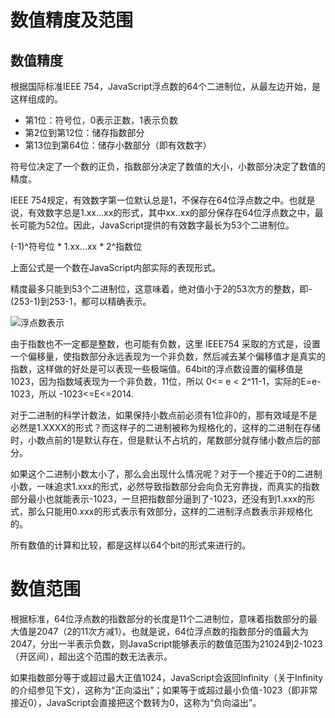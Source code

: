 # 数值精度及范围

## 数值精度

根据国际标准IEEE 754，JavaScript浮点数的64个二进制位，从最左边开始，是这样组成的。

+ 第1位：符号位，0表示正数，1表示负数
+ 第2位到第12位：储存指数部分
+ 第13位到第64位：储存小数部分（即有效数字）  

符号位决定了一个数的正负，指数部分决定了数值的大小，小数部分决定了数值的精度。  

IEEE 754规定，有效数字第一位默认总是1，不保存在64位浮点数之中。也就是说，有效数字总是1.xx...xx的形式，其中xx..xx的部分保存在64位浮点数之中，最长可能为52位。因此，JavaScript提供的有效数字最长为53个二进制位。

(-1)^符号位 * 1.xx...xx * 2^指数位

上面公式是一个数在JavaScript内部实际的表现形式。

精度最多只能到53个二进制位，这意味着，绝对值小于2的53次方的整数，即-(253-1)到253-1，都可以精确表示。   

![浮点数表示](https://segmentfault.com/image?src=https://ommw6ejay.qnssl.com/IEEE754_floating.jpg&objectId=1190000009084877&token=6dbb2ef31ffd33e204d811f766ace61a)

由于指数也不一定都是整数，也可能有负数，这里 IEEE754 采取的方式是，设置一个偏移量，使指数部分永远表现为一个非负数，然后减去某个偏移值才是真实的指数，这样做的好处是可以表现一些极端值。64bit的浮点数设置的偏移值是1023，因为指数域表现为一个非负数，11位，所以 0<= e < 2^11-1，实际的E=e-1023，所以 -1023<=E<=2014.  

对于二进制的科学计数法，如果保持小数点前必须有1位非0的，那有效域是不是必然是1.XXXX的形式？而这样子的二进制被称为规格化的，这样的二进制在存储时，小数点前的1是默认存在，但是默认不占坑的，尾数部分就存储小数点后的部分。  

如果这个二进制小数太小了，那么会出现什么情况呢？对于一个接近于0的二进制小数，一味追求1.xxx的形式，必然导致指数部分会向负无穷靠拢，而真实的指数部分最小也就能表示-1023，一旦把指数部分逼到了-1023，还没有到1.xxx的形式，那么只能用0.xxx的形式表示有效部分，这样的二进制浮点数表示非规格化的。  

所有数值的计算和比较，都是这样以64个bit的形式来进行的。


# 数值范围

根据标准，64位浮点数的指数部分的长度是11个二进制位，意味着指数部分的最大值是2047（2的11次方减1）。也就是说，64位浮点数的指数部分的值最大为2047，分出一半表示负数，则JavaScript能够表示的数值范围为21024到2-1023（开区间），超出这个范围的数无法表示。

如果指数部分等于或超过最大正值1024，JavaScript会返回Infinity（关于Infinity的介绍参见下文），这称为“正向溢出”；如果等于或超过最小负值-1023（即非常接近0），JavaScript会直接把这个数转为0，这称为“负向溢出”。
